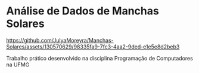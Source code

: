 # Análise de Dados de Manchas Solares


https://github.com/JulyaMoreyra/Manchas-Solares/assets/130570629/98335fa9-7fc3-4aa2-9ded-e1e5e8d2beb3


Trabalho prático desenvolvido na disciplina Programação de Computadores na UFMG
